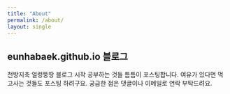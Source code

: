 ```yaml
---
title: "About"
permalink: /about/
layout: single
---
```


## eunhabaek.github.io 블로그

천방지축 얼렁뚱땅 블로그 시작
공부하는 것들 틈틈이 포스팅합니다.
여유가 있다면 먹고사는 것들도 포스팅 하려구요.
궁금한 점은 댓글이나 이메일로 연락 부탁드려요.



